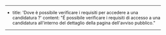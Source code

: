 ---
  - title: 'Dove è possibile verificare i requisiti per accedere a una candidatura ?'
    content: "É possibile verificare i requisiti di accesso a una candidatura all'interno del dettaglio della pagina dell'avviso pubblico."
---